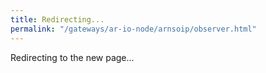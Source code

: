```yaml
---
title: Redirecting...
permalink: "/gateways/ar-io-node/arnsoip/observer.html"
---
```


<script>
  if (typeof window !== 'undefined') {
    const hash = window.location.hash; // Get the current hash (if any)
    const newUrl = "/gateways/ar-io-node/arnsoip/observer" + hash; // Append the hash to the new URL
    
    // Redirect without a delay
    window.location.replace(newUrl);
  }
</script>

Redirecting to the new page...
